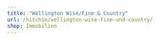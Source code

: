 ```yaml
---
title: "Wellington Wise/Fine & Country"
url: /hitchin/wellington-wise-fine-und-country/
shop: Immobilien
---
```

